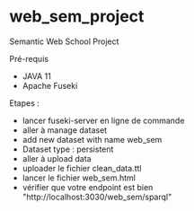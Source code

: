 # web_sem_project
Semantic Web School Project

Pré-requis
- JAVA 11
- Apache Fuseki

Etapes :
- lancer fuseki-server en ligne de commande
- aller à manage dataset
- add new dataset with name web_sem
- Dataset type : persistent
- aller à upload data
- uploader le fichier clean_data.ttl
- lancer le fichier web_sem.html
- vérifier que votre endpoint est bien "http://localhost:3030/web_sem/sparql"
